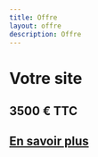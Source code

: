```yaml
---
title: Offre
layout: offre
description: Offre
---
```

# Votre site
## <span class="highlight">3500 € TTC</span>
## <a href="https://gfy0dyvoo3h.typeform.com/to/OxKb4wA3" class="wbutton">En savoir plus</a>
